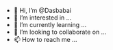 - 👋 Hi, I’m @Dasbabai
- 👀 I’m interested in ...
- 🌱 I’m currently learning ...
- 💞️ I’m looking to collaborate on ...
- 📫 How to reach me ...

<!---
Dasbabai/Dasbabai is a ✨ special ✨ repository because its `README.md` (this file) appears on your GitHub profile.
You can click the Preview link to take a look at your changes.
--->
